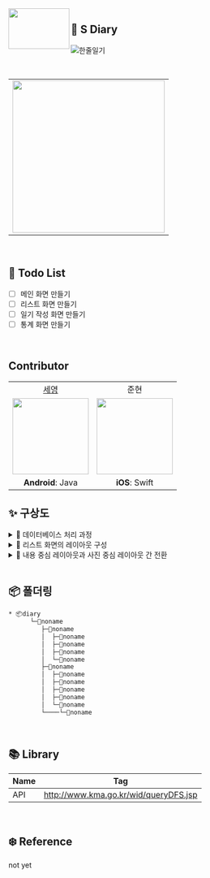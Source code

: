 <img src="https://user-images.githubusercontent.com/54762273/154876984-393001ef-d35a-459f-ab40-e259f461eca4.png" align=left width=120 height=80>

## :memo: S Diary

![한줄일기](https://user-images.githubusercontent.com/54762273/154873330-50e5637a-85f6-44fb-9248-246010a77442.png)


<br>

<table align="center">
  <tr>
    <td><img src="https://user-images.githubusercontent.com/54762273/154296621-ecdf539b-8635-4447-bf69-d0d45ece072c.png" width="300px" height="300px" /> </tr>
</table>

<br>


## 💭  Todo List

- [ ] 메인 화면 만들기
- [ ] 리스트 화면 만들기
- [ ] 일기 작성 화면 만들기
- [ ] 통계 화면 만들기

<br>

## Contributor

<table align="center">
  <tr align="center">
    <td><a href="https://github.com/sey2">세영</a></td>
    <td><a herf="https://github.com/xpexpe">준현</a></td>
  </tr>
  <tr align="center">
    <td><img src="https://github.com/sey2.png" width="150"></td>
    <td><img src="https://github.com/xpexpe.png" width="150"></td>
  </tr>
  <tr align="center">
    <td><b>Android</b>: Java</a></td>
    <td><b>iOS</b>: Swift</a></td>
  </tr>
</table>

##  ✨ 구상도

<details markdown="1">

<summary>🐾 데이터베이스 처리 과정</summary>


![Untitled Diagram drawio (2)](https://user-images.githubusercontent.com/54762273/152700266-fbb13f71-0534-4f0e-92d0-9213893abbb7.png)

</details>



<details markdown="1">

<summary>🐾 리스트 화면의 레이아웃 구성</summary>

![Untitled Diagram drawio (4)](https://user-images.githubusercontent.com/54762273/152699690-08a44eea-20f6-4cc0-8852-196dd91d63d6.png)
</details>

<details markdown="1">
<summary>🐾 내용 중심 레이아웃과 사진 중심 레이아웃 간 전환</summary>

![Untitled Diagram drawio (6)](https://user-images.githubusercontent.com/54762273/152699956-28463685-ca76-4714-ac0b-e2e299c6a955.png)
</details>

<br>

## 📦 폴더링

```bash
* 📦diary
      └─📂noname
         ├─📂noname
         │  ├─📂noname
         │  ├─📂noname
         │  ├─📂noname
         │  └─📂noname
         ├─📂noname
         │  ├─📂noname
         │  ├─📂noname
         │  ├─📂noname
         │  ├─📂noname
         │  └─📂noname
         └────└─📂noname       
```

<br>

##  📚 Library

| Name |Tag |
|--|--|
|API| http://www.kma.go.kr/wid/queryDFS.jsp|

<br>

## ❄️ Reference

not yet
